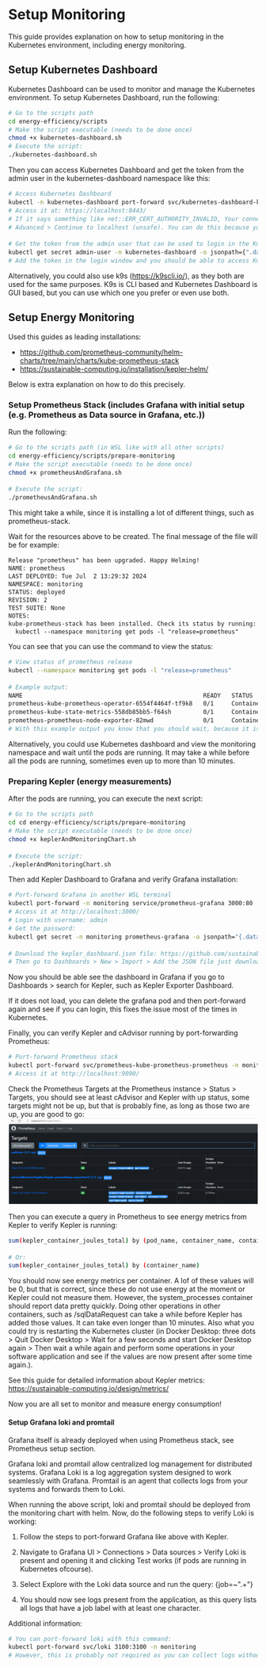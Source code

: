 # Setup Monitoring
This guide provides explanation on how to setup monitoring in the Kubernetes environment, including energy monitoring.

## Setup Kubernetes Dashboard
Kubernetes Dashboard can be used to monitor and manage the Kubernetes environment. To setup Kubernetes Dashboard, run the following:
```sh
# Go to the scripts path
cd energy-efficiency/scripts
# Make the script executable (needs to be done once)
chmod +x kubernetes-dashboard.sh
# Execute the script:
./kubernetes-dashboard.sh
```
Then you can access Kubernetes Dashboard and get the token from the admin user in the kubernetes-dashboard namespace like this:
```sh
# Access Kubernetes Dashboard
kubectl -n kubernetes-dashboard port-forward svc/kubernetes-dashboard-kong-proxy 8443:443
# Access it at: https://localhost:8443/
# If it says something like net::ERR_CERT_AUTHORITY_INVALID, Your connection isn't private, you can select 
# Advanced > Continue to localhost (unsafe). You can do this because you know it is Kubernetes and this is save to use

# Get the token from the admin user that can be used to login in the Kubernetes Dashboard cluster
kubectl get secret admin-user -n kubernetes-dashboard -o jsonpath={".data.token"} | base64 -d
# Add the token in the login window and you should be able to access Kubernetes Dashboard
```
Alternatively, you could also use k9s (https://k9scli.io/), as they both are used for the same purposes. K9s is CLI based and Kubernetes Dashboard is GUI based, but you can use which one you prefer or even use both.


## Setup Energy Monitoring
Used this guides as leading installations: 
- https://github.com/prometheus-community/helm-charts/tree/main/charts/kube-prometheus-stack
- https://sustainable-computing.io/installation/kepler-helm/

Below is extra explanation on how to do this precisely.

### Setup Prometheus Stack (includes Grafana with initial setup (e.g. Prometheus as Data source in Grafana, etc.))
Run the following:
```sh
# Go to the scripts path (in WSL like with all other scripts)
cd energy-efficiency/scripts/prepare-monitoring
# Make the script executable (needs to be done once)
chmod +x prometheusAndGrafana.sh

# Execute the script:
./prometheusAndGrafana.sh
```
This might take a while, since it is installing a lot of different things, such as prometheus-stack.

Wait for the resources above to be created. The final message of the file will be for example:
```
Release "prometheus" has been upgraded. Happy Helming!
NAME: prometheus
LAST DEPLOYED: Tue Jul  2 13:29:32 2024
NAMESPACE: monitoring
STATUS: deployed
REVISION: 2
TEST SUITE: None
NOTES:
kube-prometheus-stack has been installed. Check its status by running:
  kubectl --namespace monitoring get pods -l "release=prometheus"
```

You can see that you can use the command to view the status:
```sh
# View status of prometheus release
kubectl --namespace monitoring get pods -l "release=prometheus"

# Example output:
NAME                                                   READY   STATUS              RESTARTS   AGE
prometheus-kube-prometheus-operator-6554f4464f-tf9k8   0/1     ContainerCreating   0          97s
prometheus-kube-state-metrics-558db85bb5-f64sh         0/1     ContainerCreating   0          97s
prometheus-prometheus-node-exporter-82mwd              0/1     ContainerCreating   0          97s
# With this example output you know that you should wait, because it is still creating the containers
```
Alternatively, you could use Kubernetes dashboard and view the monitoring namespace and wait until the pods are running. It may take a while before all the pods are running, sometimes even up to more than 10 minutes. 



### Preparing Kepler (energy measurements)
After the pods are running, you can execute the next script:
```sh
# Go to the scripts path
cd cd energy-efficiency/scripts/prepare-monitoring
# Make the script executable (needs to be done once)
chmod +x keplerAndMonitoringChart.sh

# Execute the script:
./keplerAndMonitoringChart.sh
```

Then add Kepler Dashboard to Grafana and verify Grafana installation:
```sh
# Port-forward Grafana in another WSL terminal
kubectl port-forward -n monitoring service/prometheus-grafana 3000:80
# Access it at http://localhost:3000/
# Login with username: admin
# Get the password:
kubectl get secret -n monitoring prometheus-grafana -o jsonpath="{.data.admin-password}" | base64 --decode ; echo

# Download the kepler_dashboard.json file: https://github.com/sustainable-computing-io/kepler/blob/main/grafana-dashboards/Kepler-Exporter.json
# Then go to Dashboards > New > Import > Add the JSON file just downloaded
```
Now you should be able see the dashboard in Grafana if you go to Dashboards > search for Kepler, such as Kepler Exporter Dashboard.

If it does not load, you can delete the grafana pod and then port-forward again and see if you can login, this fixes the issue most of the times in Kubernetes.


Finally, you can verify Kepler and cAdvisor running by port-forwarding Prometheus:
```sh
# Port-forward Prometheus stack
kubectl port-forward svc/prometheus-kube-prometheus-prometheus -n monitoring 9090:9090
# Access it at http://localhost:9090/
```

Check the Prometheus Targets at the Prometheus instance > Status > Targets, you should see at least cAdvisor and Kepler with up status, some targets might not be up, but that is probably fine, as long as those two are up, you are good to go:
![alt text](../assets/KeplerAndcAdvisorTargetsUp_Prometheus.png)

Then you can execute a query in Prometheus to see energy metrics from Kepler to verify Kepler is running:
```sh
sum(kepler_container_joules_total) by (pod_name, container_name, container_namespace, node)

# Or:
sum(kepler_container_joules_total) by (container_name)
```
You should now see energy metrics per container. A lof of these values will be 0, but that is correct, since these do not use energy at the moment or Kepler could not measure them. However, the system_processes container should report data pretty quickly. Doing other operations in other containers, such as /sqlDataRequest can take a while before Kepler has added those values. It can take even longer than 10 minutes. Also what you could try is restarting the Kubernetes cluster (in Docker Desktop: three dots > Quit Docker Desktop > Wait for a few seconds and start Docker Desktop again > Then wait a while again and perform some operations in your software application and see if the values are now present after some time again.).

See this guide for detailed information about Kepler metrics: https://sustainable-computing.io/design/metrics/

Now you are all set to monitor and measure energy consumption!


#### Setup Grafana loki and promtail
Grafana itself is already deployed when using Prometheus stack, see Prometheus setup section.

Grafana loki and promtail allow centralized log management for distributed systems. Grafana Loki is a log aggregation system designed to work seamlessly with Grafana. Promtail is an agent that collects logs from your systems and forwards them to Loki.

When running the above script, loki and promtail should be deployed from the monitoring chart with helm. 
Now, do the following steps to verify Loki is working:
1. Follow the steps to port-forward Grafana like above with Kepler.

2. Navigate to Grafana UI > Connections > Data sources > Verify Loki is present and opening it and clicking Test works (if pods are running in Kubernetes ofcourse).

3. Select Explore with the Loki data source and run the query: 
{job=~".+"}

4. You should now see logs present from the application, as this query lists all logs that have a job label with at least one character.

Additional information:
```sh
# You can port-forward loki with this command:
kubectl port-forward svc/loki 3100:3100 -n monitoring
# However, this is probably not required as you can collect logs without it as well, but if you ever need it you can use that command.
```